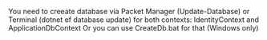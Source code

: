 You need to creeate database via Packet Manager (Update-Database) or Terminal (dotnet ef database update) for both contexts: IdentityContext and ApplicationDbContext
Or you can use CreateDb.bat for that (Windows only)
